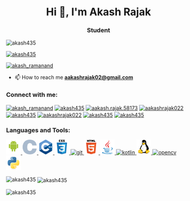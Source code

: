 <!--
### Hi there, I am Akash Rajak 👋

[![HitCount](http://hits.dwyl.com/akash435/akash435.svg)](http://hits.dwyl.com/akash435/akash435)

✔ LinkedIn : [akash435](https://www.linkedin.com/in/akash-rajak-akash435/)<br />
✔ Twitter : [akash_ramanand](https://twitter.com/akash_ramanand)<br />
✔ Facebook : [akash.rajak.58173](https://www.facebook.com/aakash.rajak.58173)



**akash435/akash435** is a ✨ _special_ ✨ repository because its `README.md` (this file) appears on your GitHub profile.

Here are some ideas to get you started:

- 🔭 I’m currently working on ...
- 🌱 I’m currently learning ...
- 👯 I’m looking to collaborate on ...
- 🤔 I’m looking for help with ...
- 💬 Ask me about ...
- 📫 How to reach me: ...
- 😄 Pronouns: ...
- ⚡ Fun fact: ...

<img src = "https://github-readme-stats.vercel.app/api?username=akash435&&show_icons=true&title_color=000000&icon_color=800000&text_color=800080&bg_color=c0c0c0">
<img src = "https://github-readme-stats.vercel.app/api/pin/?username=akash435&repo=Unscramble-Word-Game-App&&show_icons=true&bg_color=c0c0c0&text_color=800080&title_color=000000">
-->
<h1 align="center">Hi 👋, I'm Akash Rajak</h1>
<h3 align="center">Student</h3>

<p align="left"> <img src="https://komarev.com/ghpvc/?username=akash435&label=Profile%20views&color=0e75b6&style=flat" alt="akash435" /> </p>

<p align="left"> <a href="https://github.com/ryo-ma/github-profile-trophy"><img src="https://github-profile-trophy.vercel.app/?username=akash435" alt="akash435" /></a> </p>

<p align="left"> <a href="https://twitter.com/akash_ramanand" target="blank"><img src="https://img.shields.io/twitter/follow/akash_ramanand?logo=twitter&style=for-the-badge" alt="akash_ramanand" /></a> </p>

- 📫 How to reach me **aakashrajak02@gmail.com**

<h3 align="left">Connect with me:</h3>
<p align="left">
<a href="https://twitter.com/akash_ramanand" target="blank"><img align="center" src="https://cdn.jsdelivr.net/npm/simple-icons@3.0.1/icons/twitter.svg" alt="akash_ramanand" height="30" width="40" /></a>
<a href="https://linkedin.com/in/akash435" target="blank"><img align="center" src="https://cdn.jsdelivr.net/npm/simple-icons@3.0.1/icons/linkedin.svg" alt="akash435" height="30" width="40" /></a>
<a href="https://fb.com/aakash.rajak.58173" target="blank"><img align="center" src="https://cdn.jsdelivr.net/npm/simple-icons@3.0.1/icons/facebook.svg" alt="aakash.rajak.58173" height="30" width="40" /></a>
<a href="https://instagram.com/aakashrajak022" target="blank"><img align="center" src="https://cdn.jsdelivr.net/npm/simple-icons@3.0.1/icons/instagram.svg" alt="aakashrajak022" height="30" width="40" /></a>
<a href="https://www.codechef.com/users/akash435" target="blank"><img align="center" src="https://cdn.jsdelivr.net/npm/simple-icons@3.1.0/icons/codechef.svg" alt="akash435" height="30" width="40" /></a>
<a href="https://www.hackerrank.com/aakashrajak022" target="blank"><img align="center" src="https://cdn.jsdelivr.net/npm/simple-icons@3.0.1/icons/hackerrank.svg" alt="aakashrajak022" height="30" width="40" /></a>
<a href="https://codeforces.com/profile/akash435" target="blank"><img align="center" src="https://cdn.jsdelivr.net/npm/simple-icons@3.0.1/icons/codeforces.svg" alt="akash435" height="30" width="40" /></a>
<a href="https://www.leetcode.com/akash435" target="blank"><img align="center" src="https://cdn.jsdelivr.net/npm/simple-icons@3.0.1/icons/leetcode.svg" alt="akash435" height="30" width="40" /></a>
</p>

<h3 align="left">Languages and Tools:</h3>
<p align="left"> <a href="https://developer.android.com" target="_blank"> <img src="https://raw.githubusercontent.com/devicons/devicon/master/icons/android/android-original-wordmark.svg" alt="android" width="40" height="40"/> </a> <a href="https://www.cprogramming.com/" target="_blank"> <img src="https://raw.githubusercontent.com/devicons/devicon/master/icons/c/c-original.svg" alt="c" width="40" height="40"/> </a> <a href="https://www.w3schools.com/cpp/" target="_blank"> <img src="https://raw.githubusercontent.com/devicons/devicon/master/icons/cplusplus/cplusplus-original.svg" alt="cplusplus" width="40" height="40"/> </a> <a href="https://www.w3schools.com/css/" target="_blank"> <img src="https://raw.githubusercontent.com/devicons/devicon/master/icons/css3/css3-original-wordmark.svg" alt="css3" width="40" height="40"/> </a> <a href="https://git-scm.com/" target="_blank"> <img src="https://www.vectorlogo.zone/logos/git-scm/git-scm-icon.svg" alt="git" width="40" height="40"/> </a> <a href="https://www.w3.org/html/" target="_blank"> <img src="https://raw.githubusercontent.com/devicons/devicon/master/icons/html5/html5-original-wordmark.svg" alt="html5" width="40" height="40"/> </a> <a href="https://www.java.com" target="_blank"> <img src="https://raw.githubusercontent.com/devicons/devicon/master/icons/java/java-original.svg" alt="java" width="40" height="40"/> </a> <a href="https://kotlinlang.org" target="_blank"> <img src="https://www.vectorlogo.zone/logos/kotlinlang/kotlinlang-icon.svg" alt="kotlin" width="40" height="40"/> </a> <a href="https://www.linux.org/" target="_blank"> <img src="https://raw.githubusercontent.com/devicons/devicon/master/icons/linux/linux-original.svg" alt="linux" width="40" height="40"/> </a> <a href="https://opencv.org/" target="_blank"> <img src="https://www.vectorlogo.zone/logos/opencv/opencv-icon.svg" alt="opencv" width="40" height="40"/> </a> <a href="https://www.python.org" target="_blank"> <img src="https://raw.githubusercontent.com/devicons/devicon/master/icons/python/python-original.svg" alt="python" width="40" height="40"/> </a> </p>

<p><img align="left" src="https://github-readme-stats.vercel.app/api/top-langs?username=akash435&show_icons=true&locale=en&layout=compact" alt="akash435" /></p>

<p>&nbsp;<img align="center" src="https://github-readme-stats.vercel.app/api?username=akash435&show_icons=true&locale=en" alt="akash435" /></p>

<p><img align="center" src="https://github-readme-streak-stats.herokuapp.com/?user=akash435&" alt="akash435" /></p>
